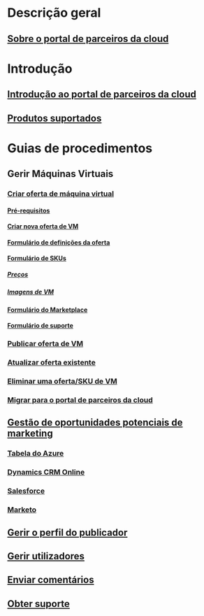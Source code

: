 # Descrição geral
## [Sobre o portal de parceiros da cloud](./cloud-partner-portal-what-is-the-cloud-partner-portal.md)

# Introdução
## [Introdução ao portal de parceiros da cloud](./cloud-partner-portal-getting-started-with-the-cloud-partner-portal.md)
## [Produtos suportados](./Cloud-partner-portal-products-that-can-get-published-via-portal.md)

# Guias de procedimentos
## Gerir Máquinas Virtuais
### [Criar oferta de máquina virtual](./cloud-partner-portal-publish-virtual-machine.md)
#### [Pré-requisitos](./cloud-partner-portal-publish-virtual-machine.md#what-are-pre-requisites-for-publishing-a-vm)
#### [Criar nova oferta de VM](./cloud-partner-portal-publish-virtual-machine.md#how-to-create-a-new-vm-offer)
#### [Formulário de definições da oferta](./cloud-partner-portal-publish-virtual-machine.md#how-to-fill-out-the-offer-settings-form)
#### [Formulário de SKUs](./cloud-partner-portal-publish-virtual-machine.md#how-to-create-skus)
##### [Preços](./cloud-partner-portal-publish-virtual-machine.md#pricing)
##### [Imagens de VM](cloud-partner-portal-publish-virtual-machine.md#vm-images)
#### [Formulário do Marketplace](./cloud-partner-portal-publish-virtual-machine.md#marketplace-form)
#### [Formulário de suporte](cloud-partner-portal-publish-virtual-machine.md#support-form)
### [Publicar oferta de VM](./Cloud-partner-portal-make-offer-live-on-Azure-Marketplace.md)

### [Atualizar oferta existente](./cloud-partner-portal-update-existing-offer.md)
### [Eliminar uma oferta/SKU de VM](./cloud-partner-portal-delete-an-offer.md)
### [Migrar para o portal de parceiros da cloud](./cloud-partner-portal-how-to-migrate-to-the-new-cloud-partner-portal.md)

## [Gestão de oportunidades potenciais de marketing](./cloud-partner-portal-marketing-lead-management.md)
### [Tabela do Azure](./cloud-partner-portal-lead-management-instructions-azure-table.md)
### [Dynamics CRM Online](./cloud-partner-portal-lead-management-instructions-dynamics.md)
### [Salesforce](./cloud-partner-portal-lead-management-instructions-salesforce.md)
### [Marketo](./cloud-partner-portal-lead-management-instructions-marketo.md)

## [Gerir o perfil do publicador](./cloud-partner-portal-manage-publisher-profile.md)
## [Gerir utilizadores](./cloud-partner-portal-manage-users.md)
## [Enviar comentários](./cloud-partner-portal-give-feedback.md)
## [Obter suporte](./cloud-partner-portal-support-for-cloud-partner-portal.md)